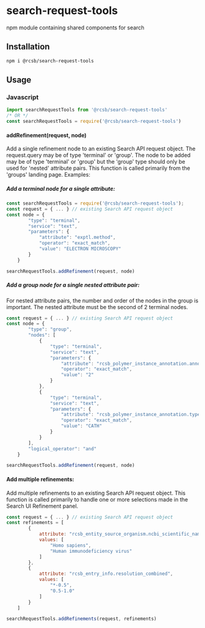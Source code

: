# search-request-tools
npm module containing shared components for search

## Installation
```sh
npm i @rcsb/search-request-tools
```
## Usage
### Javascript

```javascript
import searchRequestTools from '@rcsb/search-request-tools'
/* OR */
const searchRequestTools = require('@rcsb/search-request-tools')
```
#### addRefinement(request, node)
Add a single refinement node to an existing Search API request object. The request.query may be of type 'terminal' or 'group'.
The node to be added may be of type 'terminal' or 'group' but the 'group' type should only be used for 'nested' attribute pairs.
This function is called primarily from the 'groups' landing page. Examples:

##### Add a terminal node for a single attribute:

```javascript
const searchRequestTools = require('@rcsb/search-request-tools');
const request = { ... } // existing Search API request object
const node = {
        "type": "terminal",
        "service": "text",
        "parameters": {
            "attribute": "exptl.method",
            "operator": "exact_match",
            "value": "ELECTRON MICROSCOPY"
        }
    }

searchRequestTools.addRefinement(request, node)
```
##### Add a group node for a single nested attribute pair:
For nested attribute pairs, the number and order of the nodes in the group is important. The nested attribute must be the second of 2 terminal nodes.

```javascript
const request = { ... } // existing Search API request object
const node = {
        "type": "group",
        "nodes": [
            {
                "type": "terminal",
                "service": "text",
                "parameters": {
                    "attribute": "rcsb_polymer_instance_annotation.annotation_lineage.id",
                    "operator": "exact_match",
                    "value": "2"
                }
            },
            {
                "type": "terminal",
                "service": "text",
                "parameters": {
                    "attribute": "rcsb_polymer_instance_annotation.type",
                    "operator": "exact_match",
                    "value": "CATH"
                }
            }
        ],
        "logical_operator": "and"
    }

searchRequestTools.addRefinement(request, node)
```

#### Add multiple refinements:

Add multiple refinements to an existing Search API request object. This function is called primarily to handle one or more selections made in the Search UI Refinement panel.

```javascript
const request = { ... } // existing Search API request object
const refinements = [
        {
            attribute: "rcsb_entity_source_organism.ncbi_scientific_name",
            values: [
                "Homo sapiens",
                "Human immunodeficiency virus"
            ]
        },
        {
            attribute: "rcsb_entry_info.resolution_combined",
            values: [
                "*-0.5",
                "0.5-1.0"
            ]
        }
    ]

searchRequestTools.addRefinements(request, refinements)
```

